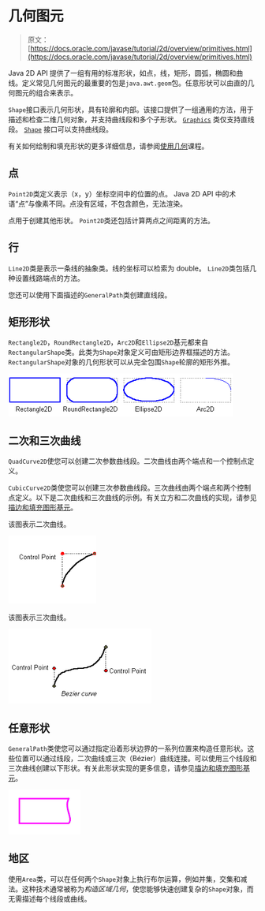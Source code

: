 # 几何图元

> 原文： [https://docs.oracle.com/javase/tutorial/2d/overview/primitives.html](https://docs.oracle.com/javase/tutorial/2d/overview/primitives.html)

Java 2D API 提供了一组有用的标准形状，如点，线，矩形，圆弧，椭圆和曲线。定义常见几何图元的最重要的包是`java.awt.geom`包。任意形状可以由直的几何图元的组合来表示。

`Shape`接口表示几何形状，具有轮廓和内部。该接口提供了一组通用的方法，用于描述和检查二维几何对象，并支持曲线段和多个子形状。 [`Graphics`](https://docs.oracle.com/javase/8/docs/api/java/awt/Graphics.html) 类仅支持直线段。 [`Shape`](https://docs.oracle.com/javase/8/docs/api/java/awt/Shape.html) 接口可以支持曲线段。

有关如何绘制和填充形状的更多详细信息，请参阅[使用几何](../geometry/index.html)课程。

## 点

`Point2D`类定义表示（x，y）坐标空间中的位置的点。 Java 2D API 中的术语“点”与像素不同。点没有区域，不包含颜色，无法渲染。

点用于创建其他形状。 `Point2D`类还包括计算两点之间距离的方法。

## 行

`Line2D`类是表示一条线的抽象类。线的坐标可以检索为 double。 `Line2D`类包括几种设置线路端点的方法。

您还可以使用下面描述的`GeneralPath`类创建直线段。

## 矩形形状

`Rectangle2D`，`RoundRectangle2D`，`Arc2D`和`Ellipse2D`基元都来自`RectangularShape`类。此类为`Shape`对象定义可由矩形边界框描述的方法。 `RectangularShape`对象的几何形状可以从完全包围`Shape`轮廓的矩形外推。

![Rectangular shape](img/4168aadfc4d3fb949bd927a1786d2856.jpg)

## 二次和三次曲线

`QuadCurve2D`使您可以创建二次参数曲线段。二次曲线由两个端点和一个控制点定义。

`CubicCurve2D`类使您可以创建三次参数曲线段。三次曲线由两个端点和两个控制点定义。以下是二次曲线和三次曲线的示例。有关立方和二次曲线的实现，请参见[描边和填充图形基元](../geometry/strokeandfill.html)。

该图表示二次曲线。

![Quadratic parametric curve](img/4aff022b5ac38a79a030237eb89ff7dd.jpg)

该图表示三次曲线。

![Cubic parametric curve](img/925508c1dfdd7ee4d6060ee052918cfd.jpg)

## 任意形状

`GeneralPath`类使您可以通过指定沿着形状边界的一系列位置来构造任意形状。这些位置可以通过线段，二次曲线或三次（Bézier）曲线连接。可以使用三个线段和三次曲线创建以下形状。有关此形状实现的更多信息，请参见[描边和填充图形基元](../geometry/strokeandfill.html)。

![This figure represents a polyshape created by using the GeneralPath class](img/9ef73ad9533010d8b5020022e260db4c.jpg)

## 地区

使用`Area`类，可以在任何两个`Shape`对象上执行布尔运算，例如并集，交集和减法。这种技术通常被称为*构造区域几何*，使您能够快速创建复杂的`Shape`对象，而无需描述每个线段或曲线。